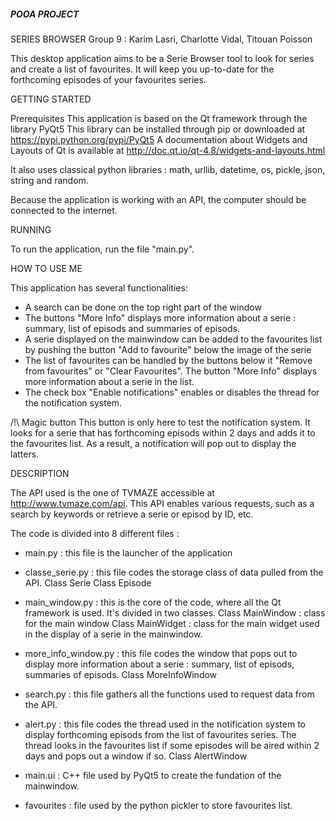 ##### POOA PROJECT  ####

SERIES BROWSER
Group 9 : Karim Lasri, Charlotte Vidal, Titouan Poisson

This desktop application aims to be a Serie Browser tool to look for series and create a list of favourites.
It will keep you up-to-date for the forthcoming episodes of your favourites series.

GETTING STARTED

Prerequisites
This application is based on the Qt framework through the library PyQt5
This library can be installed through pip or downloaded at https://pypi.python.org/pypi/PyQt5
A documentation about Widgets and Layouts of Qt is available at http://doc.qt.io/qt-4.8/widgets-and-layouts.html 

It also uses classical python libraries : math, urllib, datetime, os, pickle, json, string and random.

Because the application is working with an API, the computer should be connected to the internet.

RUNNING

To run the application, run the file "main.py".

HOW TO USE ME

This application has several functionalities:
 - A search can be done on the top right part of the window
 - The buttons "More Info" displays more information about a serie : summary, list of episods and summaries of episods.
 - A serie displayed on the mainwindow can be added to the favourites list by pushing the button "Add to favourite" below the image of the serie
 - The list of favourites can be handled by the buttons below it "Remove from favourites" or "Clear Favourites". The button "More Info" displays more 
   information about a serie in the list.
 - The check box "Enable notifications" enables or disables the thread for the notification system.

  /!\ Magic button
This button is only here to test the notification system. It looks for a serie that has forthcoming episods within 2 days and adds it to the favourites list.
As a result, a notification will pop out to display the latters.

DESCRIPTION

The API used is the one of TVMAZE accessible at http://www.tvmaze.com/api. This API enables various requests, 
such as a search by keywords or retrieve a serie or episod by ID, etc.

The code is divided into 8 different files :

 - main.py : this file is the launcher of the application

 - classe_serie.py : this file codes the storage class of data pulled from the API.
	Class Serie
	Class Episode

 - main_window.py : this is the core of the code, where all the Qt framework is used. It's divided in two classes.
	Class MainWindow : class for the main window 
	Class MainWidget : class for the main widget used in the display of a serie in the mainwindow.

 - more_info_window.py : this file codes the window that pops out to display more information about a serie : summary, list of episods, summaries of episods.
	Class MoreInfoWindow

 - search.py : this file gathers all the functions used to request data from the API.

 - alert.py : this file codes the thread used in the notification system to display forthcoming episods from the list of favourites series.
              The thread looks in the favourites list if some episodes will be aired within 2 days and pops out a window if so.
	Class AlertWindow

 - main.ui : C++ file used by PyQt5 to create the fundation of the mainwindow.

 - favourites : file used by the python pickler to store favourites list.